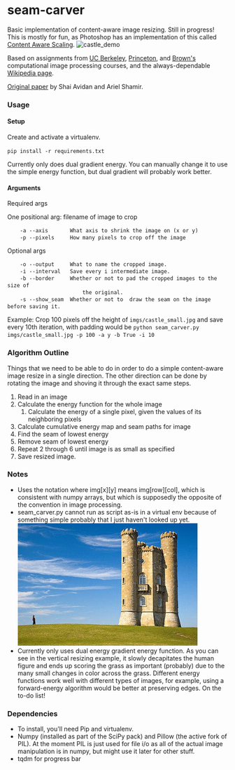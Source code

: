 # seam-carver

Basic implementation of content-aware image resizing. Still in progress! This is mostly for fun, as Photoshop has an implementation of this called [Content Aware Scaling](https://helpx.adobe.com/photoshop/using/content-aware-scaling.html).
![castle_demo](castle_small_300_seams.gif)

Based on assignments from [UC Berkeley](https://inst.eecs.berkeley.edu/~cs194-26/fa14/hw/proj4-seamcarving/index.html), [Princeton](http://www.cs.princeton.edu/courses/archive/spring14/cos226/assignments/seamCarving.html), and [Brown's](http://cs.brown.edu/courses/cs129/results/proj3/taox/) computational image processing courses, and the always-dependable [Wikipedia page](https://en.wikipedia.org/wiki/Seam_carving).

[Original paper](https://inst.eecs.berkeley.edu/~cs194-26/fa14/hw/proj4-seamcarving/imret.pdf) by Shai Avidan and Ariel Shamir.


### Usage
#### Setup

Create and activate a virtualenv.

`pip install -r requirements.txt`

Currently only does dual gradient energy. You can manually change it to use the simple energy function, but dual gradient will probably work better.


#### Arguments
Required args

One positional arg: filename of image to crop

```
    -a --axis       What axis to shrink the image on (x or y)
    -p --pixels     How many pixels to crop off the image
```

Optional args
```
    -o --output     What to name the cropped image.
    -i --interval   Save every i intermediate image.
    -b --border     Whether or not to pad the cropped images to the size of
                        the original.
    -s --show_seam  Whether or not to  draw the seam on the image before saving it.
```

Example: Crop 100 pixels off the height of `imgs/castle_small.jpg` and save every 10th iteration, with padding would be `python seam_carver.py imgs/castle_small.jpg -p 100 -a y -b True -i 10`



### Algorithm Outline

Things that we need to be able to do in order to do a simple content-aware image resize in a single direction. The other direction can be done by rotating the image and shoving it through the exact same steps. 

1. Read in an image
2. Calculate the energy function for the whole image
	1. Calculate the energy of a single pixel, given the values of its neighboring pixels
4. Calculate cumulative energy map and seam paths for image
5. Find the seam of lowest energy
6. Remove seam of lowest energy
7. Repeat 2 through 6 until image is as small as specified
8. Save resized image.

### Notes

* Uses the notation where img[x][y] means img[row][col], which is consistent with numpy arrays, but which is supposedly the opposite of the convention in image processing.
* seam_carver.py cannot run as script as-is in a virtual env because of something simple probably that I just haven't looked up yet.
![castle_vertical](imgs/castle_small_vertical.gif)
* Currently only uses dual energy gradient energy function. As you can see in the vertical resizing example, it slowly decapitates the human figure and ends up scoring the grass as important (probably) due to the many small changes in color across the grass. Different energy functions work well with different types of images, for example, using a forward-energy algorithm would be better at preserving edges. On the to-do list!


### Dependencies

* To install, you'll need Pip and virtualenv.
* Numpy (installed as part of the SciPy pack) and Pillow (the active fork of PIL). At the moment PIL is just used for file i/o as all of the actual image manipulation is in numpy, but might use it later for other stuff.
* tqdm for progress bar
